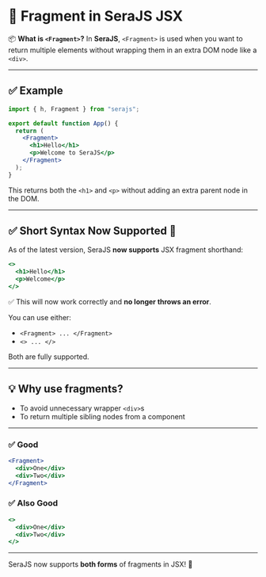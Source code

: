 # 🔹 Fragment in SeraJS JSX

📦 **What is `<Fragment>`?** In **SeraJS**, `<Fragment>` is used when you want
to return multiple elements without wrapping them in an extra DOM node like a
`<div>`.

---

## ✅ Example

```jsx
import { h, Fragment } from "serajs";

export default function App() {
  return (
    <Fragment>
      <h1>Hello</h1>
      <p>Welcome to SeraJS</p>
    </Fragment>
  );
}
```

This returns both the `<h1>` and `<p>` without adding an extra parent node in
the DOM.

---

## ✅ Short Syntax Now Supported 🎉

As of the latest version, SeraJS **now supports** JSX fragment shorthand:

```jsx
<>
  <h1>Hello</h1>
  <p>Welcome</p>
</>
```

✅ This will now work correctly and **no longer throws an error**.

You can use either:

- `<Fragment> ... </Fragment>`
- `<> ... </>`

Both are fully supported.

---

## 💡 Why use fragments?

- To avoid unnecessary wrapper `<div>`s
- To return multiple sibling nodes from a component

---

### ✅ Good

```jsx
<Fragment>
  <div>One</div>
  <div>Two</div>
</Fragment>
```

### ✅ Also Good

```jsx
<>
  <div>One</div>
  <div>Two</div>
</>
```

---

SeraJS now supports **both forms** of fragments in JSX! 🧩
